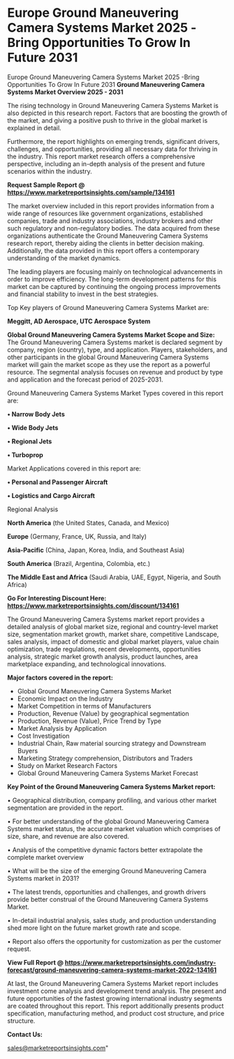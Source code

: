 # Europe Ground Maneuvering Camera Systems Market 2025 -Bring Opportunities To Grow In Future 2031
Europe Ground Maneuvering Camera Systems Market 2025 -Bring Opportunities To Grow In Future 2031
<Strong> Ground Maneuvering Camera Systems Market Overview 2025 - 2031</strong>

The rising technology in Ground Maneuvering Camera Systems Market is also depicted in this research report. Factors that are boosting the growth of the market, and giving a positive push to thrive in the global market is explained in detail.

Furthermore, the report highlights on emerging trends, significant drivers, challenges, and opportunities, providing all necessary data for thriving in the industry. This report market research offers a comprehensive perspective, including an in-depth analysis of the present and future scenarios within the industry.

<strong>Request Sample Report @ <a href=https://www.marketreportsinsights.com/sample/134161>https://www.marketreportsinsights.com/sample/134161</a></strong>

The market overview included in this report provides information from a wide range of resources like government organizations, established companies, trade and industry associations, industry brokers and other such regulatory and non-regulatory bodies. The data acquired from these organizations authenticate the Ground Maneuvering Camera Systems research report, thereby aiding the clients in better decision making. Additionally, the data provided in this report offers a contemporary understanding of the market dynamics.

The leading players are focusing mainly on technological advancements in order to improve efficiency. The long-term development patterns for this market can be captured by continuing the ongoing process improvements and financial stability to invest in the best strategies.

Top Key players of Ground Maneuvering Camera Systems Market are:

<strong>Meggitt, AD Aerospace, UTC Aerospace System</strong>

<strong><b>Global Ground Maneuvering Camera Systems Market Scope and Size:</b></strong>
The Ground Maneuvering Camera Systems market is declared segment by company, region (country), type, and application. Players, stakeholders, and other participants in the global Ground Maneuvering Camera Systems market will gain the market scope as they use the report as a powerful resource. The segmental analysis focuses on revenue and product by type and application and the forecast period of 2025-2031.

Ground Maneuvering Camera Systems Market Types covered in this report are:

<strong>• Narrow Body Jets

• Wide Body Jets

• Regional Jets

• Turboprop</strong>

Market Applications covered in this report are:

<strong>• Personal and Passenger Aircraft

• Logistics and Cargo Aircraft</strong> 

Regional Analysis

<strong>North America</strong> (the United States, Canada, and Mexico)

<strong>Europe</strong> (Germany, France, UK, Russia, and Italy)

<strong>Asia-Pacific</strong> (China, Japan, Korea, India, and Southeast Asia)

<strong>South America</strong> (Brazil, Argentina, Colombia, etc.)

<strong>The Middle East and Africa</strong> (Saudi Arabia, UAE, Egypt, Nigeria, and South Africa)

<strong>Go For Interesting Discount Here: <a href=https://www.marketreportsinsights.com/discount/134161>https://www.marketreportsinsights.com/discount/134161</a></strong>

The Ground Maneuvering Camera Systems market report provides a detailed analysis of global market size, regional and country-level market size, segmentation market growth, market share, competitive Landscape, sales analysis, impact of domestic and global market players, value chain optimization, trade regulations, recent developments, opportunities analysis, strategic market growth analysis, product launches, area marketplace expanding, and technological innovations.

<strong><b>Major factors covered in the report:</b></strong>
<ul>
  <li>Global Ground Maneuvering Camera Systems Market </li>
  <li>Economic Impact on the Industry</li>
  <li>Market Competition in terms of Manufacturers</li>
  <li>Production, Revenue (Value) by geographical segmentation</li>
  <li>Production, Revenue (Value), Price Trend by Type</li>
  <li>Market Analysis by Application</li>
  <li>Cost Investigation</li>
  <li>Industrial Chain, Raw material sourcing strategy and Downstream Buyers</li>
  <li>Marketing Strategy comprehension, Distributors and Traders</li>
  <li>Study on Market Research Factors</li>
  <li>Global Ground Maneuvering Camera Systems Market Forecast</li>
</ul>

<strong><b>Key Point of the Ground Maneuvering Camera Systems Market report:</b></strong>

• Geographical distribution, company profiling, and various other market segmentation are provided in the report.

• For better understanding of the global Ground Maneuvering Camera Systems market status, the accurate market valuation which comprises of size, share, and revenue are also covered.

• Analysis of the competitive dynamic factors better extrapolate the complete market overview

• What will be the size of the emerging Ground Maneuvering Camera Systems market in 2031?

• The latest trends, opportunities and challenges, and growth drivers provide better construal of the Ground Maneuvering Camera Systems Market.

• In-detail industrial analysis, sales study, and production understanding shed more light on the future market growth rate and scope.

• Report also offers the opportunity for customization as per the customer request.

<strong><b>View Full Report @ <a href=https://www.marketreportsinsights.com/industry-forecast/ground-maneuvering-camera-systems-market-2022-134161>https://www.marketreportsinsights.com/industry-forecast/ground-maneuvering-camera-systems-market-2022-134161</a></b></strong>


At last, the Ground Maneuvering Camera Systems Market report includes investment come analysis and development trend analysis. The present and future opportunities of the fastest growing international industry segments are coated throughout this report. This report additionally presents product specification, manufacturing method, and product cost structure, and price structure.

<strong>Contact Us:</strong>

sales@marketreportsinsights.com"
